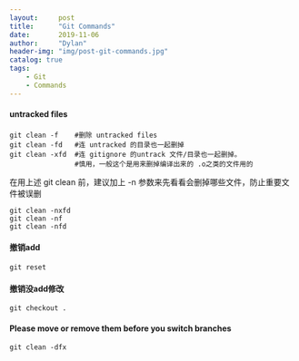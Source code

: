 ```yaml
---
layout:     post
title:      "Git Commands"
date:       2019-11-06
author:     "Dylan"
header-img: "img/post-git-commands.jpg"
catalog: true
tags:
    - Git
    - Commands
---
```



#### untracked files

```
git clean -f    #删除 untracked files
git clean -fd   #连 untracked 的目录也一起删掉
git clean -xfd  #连 gitignore 的untrack 文件/目录也一起删掉。
                #慎用，一般这个是用来删掉编译出来的 .o之类的文件用的
```

在用上述 git clean 前，建议加上 -n 参数来先看看会删掉哪些文件，防止重要文件被误删

```
git clean -nxfd
git clean -nf
git clean -nfd
```


#### 撤销add

`git reset`


#### 撤销没add修改

`git checkout .`


#### Please move or remove them before you switch branches

`git clean -dfx`